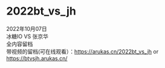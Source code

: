 # 2022bt_vs_jh
2022年10月07日<br>
冰糖IO VS 张京华<br>
全内容留档<br>
带视频的留档(可在线观看）：https://arukas.cn/2022bt_vs_jh  or  https://btvsjh.arukas.cn/
